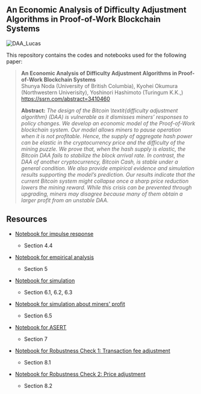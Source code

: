 ## An Economic Analysis of Difficulty Adjustment Algorithms in Proof-of-Work Blockchain Systems

![DAA_Lucas](https://user-images.githubusercontent.com/12281235/64770339-f50bc000-d587-11e9-9bcc-3fccd2bfaa93.png)

This repository contains the codes and notebooks used for the following paper:

> **An Economic Analysis of Difficulty Adjustment Algorithms in Proof-of-Work Blockchain Systems**<br>
> Shunya Noda (University of British Columbia), Kyohei Okumura (Northwestern Univerisity), Yoshinori Hashimoto (Turingum K.K.,)<br>
> https://ssrn.com/abstract=3410460
>
> **Abstract:** *The design of the Bitcoin \textit{difficulty adjustment algorithm} (DAA) is vulnerable as it dismisses miners’ responses to policy changes. We develop an economic model of the Proof-of-Work blockchain system. Our model allows miners to pause operation when it is not profitable. Hence, the supply of aggregate hash power can be elastic in the cryptocurrency price and the difficulty of the mining puzzle. We prove that, when the hash supply is elastic, the Bitcoin DAA fails to stabilize the block arrival rate. In contrast, the DAA of another cryptocurrency, Bitcoin Cash, is stable under a general condition. We also provide empirical evidence and simulation results supporting the model’s prediction. Our results indicate that the current Bitcoin system might collapse once a sharp price reduction lowers the mining reward. While this crisis can be prevented through upgrading, miners may disagree because many of them obtain a larger profit from an unstable DAA.*


## Resources

* [Notebook for impulse response](https://github.com/okuchap/DAA_Lucas/blob/master/notebook/impulse_response.ipynb)
    - Section 4.4

* [Notebook for empirical analysis](https://github.com/okuchap/DAA_Lucas/blob/master/notebook/empirical_analysis.ipynb)
    - Section 5

* [Notebook for simulation](https://github.com/okuchap/DAA_Lucas/blob/master/notebook/simulation.ipynb)
    - Section 6.1, 6.2, 6.3

* [Notebook for simulation about miners' profit](https://github.com/okuchap/DAA_Lucas/blob/master/notebook/miner_profit.ipynb)
    - Section 6.5

* [Notebook for ASERT](https://github.com/okuchap/DAA_Lucas/blob/master/notebook/simulation_asert.ipynb)
    - Section 7

* [Notebook for Robustness Check 1: Transaction fee adjustment](https://github.com/okuchap/DAA_Lucas/blob/master/notebook/simulation_tx_fee.ipynb)
    - Section 8.1

* [Notebook for Robustness Check 2: Price adjustment](https://github.com/okuchap/DAA_Lucas/blob/master/notebook/simulation_hash_price.ipynb)
    - Section 8.2